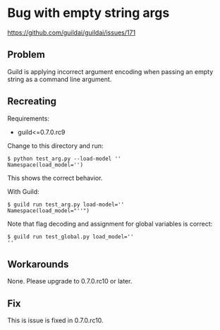 # Bug with empty string args

https://github.com/guildai/guildai/issues/171

## Problem

Guild is applying incorrect argument encoding when passing an empty
string as a command line argument.

## Recreating

Requirements:

- guild<=0.7.0.rc9

Change to this directory and run:

    $ python test_arg.py --load-model ''
    Namespace(load_model='')

This shows the correct behavior.

With Guild:

    $ guild run test_arg.py load-model=''
    Namespace(load_model="''")

Note that flag decoding and assignment for global variables is
correct:

    $ guild run test_global.py load_model=''
    ''

## Workarounds

None. Please upgrade to 0.7.0.rc10 or later.

## Fix

This is issue is fixed in 0.7.0.rc10.
